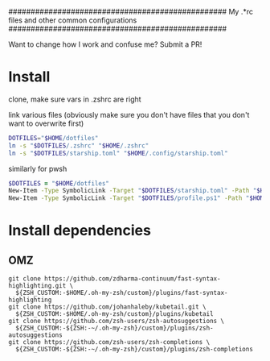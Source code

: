 #################################################
My .*rc files and other common configurations
#################################################

Want to change how I work and confuse me? Submit a PR!

# Install
clone, make sure vars in .zshrc are right

link various files (obviously make sure you don't have files that you don't want to overwrite first)

```zsh
DOTFILES="$HOME/dotfiles"
ln -s "$DOTFILES/.zshrc" "$HOME/.zshrc"
ln -s "$DOTFILES/starship.toml" "$HOME/.config/starship.toml"
```

similarly for pwsh
```zsh
$DOTFILES = "$HOME/dotfiles"
New-Item -Type SymbolicLink -Target "$DOTFILES/starship.toml" -Path "$HOME/.config/starship.toml"
New-Item -Type SymbolicLink -Target "$DOTFILES/profile.ps1" -Path "$HOME/Documents/PowerShell/Microsoft.PowerShell_profile.ps1"
```

# Install dependencies
## OMZ
```shell
git clone https://github.com/zdharma-continuum/fast-syntax-highlighting.git \
  ${ZSH_CUSTOM:-$HOME/.oh-my-zsh/custom}/plugins/fast-syntax-highlighting
git clone https://github.com/johanhaleby/kubetail.git \
  ${ZSH_CUSTOM:-$HOME/.oh-my-zsh/custom}/plugins/kubetail
git clone https://github.com/zsh-users/zsh-autosuggestions \
  ${ZSH_CUSTOM:-${ZSH:-~/.oh-my-zsh}/custom}/plugins/zsh-autosuggestions
git clone https://github.com/zsh-users/zsh-completions \
  ${ZSH_CUSTOM:-${ZSH:-~/.oh-my-zsh}/custom}/plugins/zsh-completions
```

